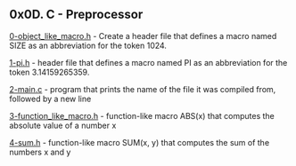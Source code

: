 ## 0x0D. C - Preprocessor

[0-object_like_macro.h](./0-object_like_macro.h) - Create a header file that defines a macro named SIZE as an abbreviation for the token 1024.

[1-pi.h](./1-pi.h) - header file that defines a macro named PI as an abbreviation for the token 3.14159265359.

[2-main.c](./2-main.c) - program that prints the name of the file it was compiled from, followed by a new line

[3-function_like_macro.h](./3-function_like_macro.h) - function-like macro ABS(x) that computes the absolute value of a number x

[4-sum.h](./4-sum.h) - function-like macro SUM(x, y) that computes the sum of the numbers x and y    
